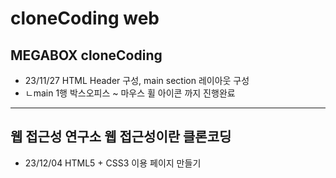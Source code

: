 # cloneCoding web
## MEGABOX cloneCoding
* 23/11/27 HTML Header 구성, main section 레이아웃 구성
* ㄴmain 1행 박스오피스 ~ 마우스 휠 아이콘 까지 진행완료
----
## 웹 접근성 연구소 웹 접근성이란 클론코딩
* 23/12/04 HTML5 + CSS3 이용 페이지 만들기